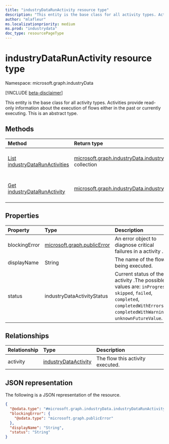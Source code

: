```yaml
---
title: "industryDataRunActivity resource type"
description: "This entity is the base class for all activity types. Activities provide read-only information about the execution of flows either in the past or currently executing."
author: "mlafleur"
ms.localizationpriority: medium
ms.prod: "industrydata"
doc_type: resourcePageType
---
```


# industryDataRunActivity resource type

Namespace: microsoft.graph.industryData

[!INCLUDE [beta-disclaimer](../../includes/beta-disclaimer.md)]

This entity is the base class for all activity types. Activities provide read-only information about the execution of flows either in the past or currently executing.
This is an abstract type.

## Methods

| Method                                                                                   | Return type                                                                                                             | Description                                                                                                                         |
| :--------------------------------------------------------------------------------------- | :---------------------------------------------------------------------------------------------------------------------- | :---------------------------------------------------------------------------------------------------------------------------------- |
| [List industryDataRunActivities](../api/industrydata-industrydatarun-list-activities.md) | [microsoft.graph.industryData.industryDataRunActivity](../resources/industrydata-industrydatarunactivity.md) collection | Get a list of the [industryDataRunActivity](../resources/industrydata-industrydatarunactivity.md) objects and their properties.     |
| [Get industryDataRunActivity](../api/industrydata-industrydatarunactivity-get.md)        | [microsoft.graph.industryData.industryDataRunActivity](../resources/industrydata-industrydatarunactivity.md)            | Read the properties and relationships of an [industryDataRunActivity](../resources/industrydata-industrydatarunactivity.md) object. |

## Properties

| Property      | Type                                                       | Description                                                                                                                                                                    |
| :------------ | :--------------------------------------------------------- | :----------------------------------------------------------------------------------------------------------------------------------------------------------------------------- |
| blockingError | [microsoft.graph.publicError](../resources/publicerror.md) | An error object to diagnose critical failures in a activity .                                                                                                                  |
| displayName   | String                                                     | The name of the flow being executed.                                                                                                                                           |
| status        | industryDataActivityStatus                                 | Current status of the activity .The possible values are: `inProgress`, `skipped`, `failed`, `completed`, `completedWithErrors`, `completedWithWarnings`, `unknownFutureValue`. |

## Relationships

| Relationship | Type                                                                      | Description                      |
| :----------- | :------------------------------------------------------------------------ | :------------------------------- |
| activity     | [industryDataActivity](../resources/industrydata-industrydataactivity.md) | The flow this activity executed. |

## JSON representation

The following is a JSON representation of the resource.

<!-- {
  "blockType": "resource",
  "keyProperty": "id",
  "@odata.type": "microsoft.graph.industryData.industryDataRunActivity",
  "openType": false
}
-->

```json
{
  "@odata.type": "#microsoft.graph.industryData.industryDataRunActivity",
  "blockingError": {
    "@odata.type": "microsoft.graph.publicError"
  },
  "displayName": "String",
  "status": "String"
}
```
